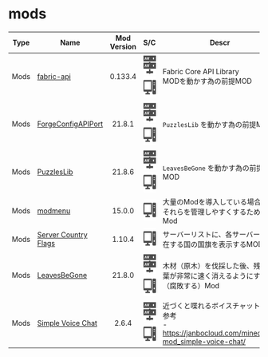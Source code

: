 # mods

| Type | Name | Mod Version | S/C | Descr |
| :---: | --- | :---: | :---: | --- |
| Mods | [fabric-api](https://www.curseforge.com/minecraft/mc-mods/fabric-api) | 0.133.4 | <img src="./docs/assets/sv.svg" style="height: 3em;" /> <img src="./docs/assets/pc.svg" style="height: 3em;" /> | Fabric Core API Library<br>MODを動かす為の前提MOD |
| Mods | [ForgeConfigAPIPort](https://www.curseforge.com/minecraft/mc-mods/forge-config-api-port-fabric) | 21.8.1 | <img src="./docs/assets/sv.svg" style="height: 3em;" /> <img src="./docs/assets/pc.svg" style="height: 3em;" /> | `PuzzlesLib` を動かす為の前提MOD |
| Mods | [PuzzlesLib](https://www.curseforge.com/minecraft/mc-mods/puzzles-lib) | 21.8.6 | <img src="./docs/assets/sv.svg" style="height: 3em;" /> <img src="./docs/assets/pc.svg" style="height: 3em;" /> | `LeavesBeGone` を動かす為の前提MOD |
| Mods | [modmenu](https://modrinth.com/mod/modmenu) | 15.0.0 | <img src="./docs/assets/pc.svg" style="height: 3em;" /> | 大量のModを導入している場合に、それらを管理しやすくするためのMod |
| Mods | [Server Country Flags](https://www.curseforge.com/minecraft/mc-mods/server-country-flags) | 1.10.4 | <img src="./docs/assets/pc.svg" style="height: 3em;" /> | サーバーリストに、各サーバーが所在する国の国旗を表示するMOD |
| Mods | [LeavesBeGone](https://www.curseforge.com/minecraft/mc-mods/leaves-be-gone) | 21.8.0 | <img src="./docs/assets/sv.svg" style="height: 3em;" /> <img src="./docs/assets/pc.svg" style="height: 3em;" /> | 木材（原木）を伐採した後、残った葉が非常に速く消えるようにする（腐敗する）Mod |
| Mods | [Simple Voice Chat](https://www.curseforge.com/minecraft/mc-mods/simple-voice-chat) | 2.6.4 | <img src="./docs/assets/sv.svg" style="height: 3em;" /> <img src="./docs/assets/pc.svg" style="height: 3em;" /> | 近づくと喋れるボイスチャット<br>参考<br>- https://janbocloud.com/minecraft-mod_simple-voice-chat/ |
